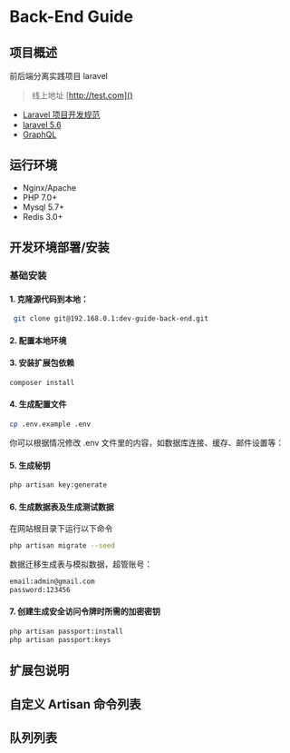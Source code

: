 # Back-End Guide

## 项目概述
 前后端分离实践项目 
 laravel
> 线上地址 [http://test.com]()
* [Laravel 项目开发规范](https://laravel-china.org/docs/laravel-specification/5.5)
* [laravel 5.6](https://laravel-china.org/docs/laravel/5.6)
* [GraphQL](http://graphql.cn/)


## 运行环境
* Nginx/Apache
* PHP 7.0+
* Mysql 5.7+
* Redis 3.0+

## 开发环境部署/安装

### 基础安装
#### 1. 克隆源代码到本地：
```bash
 git clone git@192.168.0.1:dev-guide-back-end.git
```
#### 2. 配置本地环境


#### 3. 安装扩展包依赖
```bash
composer install
```

#### 4. 生成配置文件
```bash
cp .env.example .env
```
你可以根据情况修改 .env 文件里的内容，如数据库连接、缓存、邮件设置等：

#### 5. 生成秘钥
```bash
php artisan key:generate
```


#### 6. 生成数据表及生成测试数据
在网站根目录下运行以下命令
```bash
php artisan migrate --seed
```
数据迁移生成表与模拟数据，超管账号：
```bash
email:admin@gmail.com
password:123456
```

#### 7. 创建生成安全访问令牌时所需的加密密钥
```bash
php artisan passport:install
php artisan passport:keys
```

## 扩展包说明

## 自定义 Artisan 命令列表

## 队列列表




